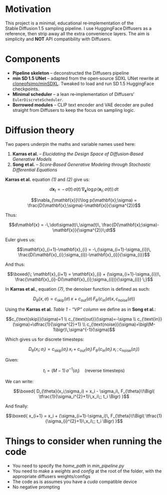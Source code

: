 # Motivation

This project is a minimal, educational re‑implementation of the Stable Diffusion 1.5 sampling pipeline. I use HuggingFace Diffusers as a reference, then strip away all the extra convenience layers. The aim is simplicity and **NOT** API compatibility with Diffusers.

# Components

* **Pipeline skeleton** – deconstructed the Diffusers pipeline
* **min SD 1.5 UNet** – adapted from the open‑source SDXL UNet rewrite at [cloneofsimo/minSDXL](https://github.com/cloneofsimo/minSDXL). Tweaked to load and run SD 1.5 HuggingFace checkpoints.
* **Minimal scheduler** – a lean re‑implementation of Diffusers’ `EulerDiscreteScheduler`. 
* **Borrowed modules** – CLIP text encoder and VAE decoder are pulled straight from Diffusers to keep the focus on sampling logic.

# Diffusion theory

Two papers underpin the maths and variable names used here:

1. **Karras et al.** – *Elucidating the Design Space of Diffusion‑Based Generative Models*  
2. **Song et al.** – *Score‑Based Generative Modeling through Stochastic Differential Equations*

**Karras et al.** equation *(1)* and *(2)* give us:

```math
d\mathbf{x}_t = -\,\dot\sigma(t)\,\sigma(t)\,
\nabla_{\mathbf{x}}\!\log p\!\bigl(\mathbf{x}_t;\,\sigma(t)\bigr)\,dt
```

```math
\nabla_{\mathbf{x}}\!\log p(\mathbf{x};\sigma)
      = \frac{D(\mathbf{x};\sigma)-\mathbf{x}}{\sigma^{2}}
```

Thus:

```math
d\mathbf{x} = -\,\dot\sigma(t)\,\sigma(t)\,
\frac{D(\mathbf{x};\sigma)-\mathbf{x}}{\sigma^{2}}\;dt
```

Euler gives us:

```math
\mathbf{x}_{i+1}-\mathbf{x}_{i}
   = -\,(\sigma_{i+1}-\sigma_{i})\,
     \frac{D(\mathbf{x}_{i};\sigma_{i})-\mathbf{x}_{i}}{\sigma_{i}}
```

And thus:

```math
\boxed{\;
\mathbf{x}_{i+1}
  = \mathbf{x}_{i}
  + (\sigma_{i+1}-\sigma_{i})\,
    \frac{\mathbf{x}_{i}-D(\mathbf{x}_{i};\sigma_{i})}{\sigma_{i}}
\;}
```

In **Karras et al.**, equation *(7)*, the denoiser function is defined as such:

```math
D_{\theta}(x,\sigma)
   = c_{\text{skip}}(\sigma)\,x
   + c_{\text{out}}(\sigma)\,
     F_{\theta}\!\bigl(c_{\text{in}}(\sigma)x,
                       c_{\text{noise}}(\sigma)\bigr)
```

Using the **Karras et al.** *Table 1 - “VP” column* we define as in **Song et al.**:

```math
c_{\text{skip}}(\sigma)=1 \\
c_{\text{out}}(\sigma)=-\sigma \\
c_{\text{in}}(\sigma)=\dfrac{1}{\sigma^{2}+1} \\
c_{\text{noise}}(\sigma)=\bigl(M-1\bigr)\,\sigma^{-1}(\sigma)
```

Which gives us for discrete timesteps:

```math
D_{\theta}(x_i;\sigma_i)
  = c_{\text{skip}}(\sigma_i)\,x_i
  + c_{\text{out}}(\sigma_i)\,
    F_{\theta}\!\bigl(
      c_{\text{in}}(\sigma_i)\,x_i\;;
      c_{\text{noise}}(\sigma_i)
    \bigr)
```

Given:

```math
t_i = (M-1)\,\sigma^{-1}(\sigma_i) \quad\text{(reverse timesteps)}
```

We can write:

```math
\boxed{
D_{\theta}(x_i;\sigma_i)
  = x_i
    - \sigma_i\,
      F_{\theta}\!\Bigl(
        \tfrac{1}{\sigma_i^{2}+1}\,x_i\;;
        t_i
      \Bigr)
}
```

And finally:

```math
\boxed{
x_{i+1}
  = x_i
    + (\sigma_{i+1}-\sigma_i)\,
      F_{\theta}\!\Bigl(
        \tfrac{1}{\sigma_{i}^{2}+1}\,x_i\;;
        t_i
      \Bigr)
}
```

# Things to consider when running the code

* You need to specify the *home_path* in *min_pipeline.py*
* You need to make a *weights* and *config* at the root of the folder, with the appropriate diffusers weights/configs
* The code as is assumes you have a *cuda* compatible device
* No negative prompting